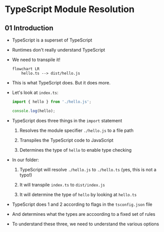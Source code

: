 # TypeScript Module Resolution

## 01 Introduction

- TypeScript is a superset of TypeScript

- Runtimes don't really understand TypeScript

- We need to transpile it!

  ```mermaid
  flowchart LR
      hello.ts --> dist/hello.js
  ```

- This is what TypeScript does. But it does more.

- Let's look at `index.ts`:

  ```typescript
  import { hello } from './hello.js';

  console.log(hello);
  ```

- TypeScript does three things in the `import` statement

  1. Resolves the module specifier `./hello.js` to a file path

  1. Transpiles the TypeScript code to JavaScript

  1. Determines the type of `hello` to enable type checking

- In our folder:

  1. TypeScript will resolve `./hello.js` to `./hello.ts`
     (yes, this is not a typo!)

  1. It will transpile `index.ts` to `dist/index.js`

  1. It will determine the type of `hello` by looking at `hello.ts`

- TypeScript does 1 and 2 according to flags in the `tsconfig.json` file

- And determines what the types are accoording to a fixed set of rules

- To understand these three, we need to understand the various options

